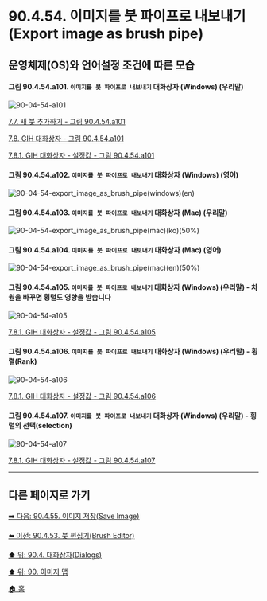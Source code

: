 # 90.4.54. 이미지를 붓 파이프로 내보내기(Export image as brush pipe)
## 운영체제(OS)와 언어설정 조건에 따른 모습

<a id="90-04-54-a101"></a>

#### 그림 90.4.54.a101. `이미지를 붓 파이프로 내보내기` 대화상자 (Windows) (우리말)
![90-04-54-a101](https://github.com/wonder13662/gimp/assets/15767104/772cddf7-fec0-4394-8394-99ec12a986e8)

[7.7. 새 붓 추가하기 - 그림 90.4.54.a101](./07-07-adding-new-brushes.md#90-04-54-a101)

[7.8. GIH 대화상자 - 그림 90.4.54.a101](./07-08-00-the-gih-dialog-box.md#90-04-54-a101)

[7.8.1. GIH 대화상자 - 설정값 - 그림 90.4.54.a101](./07-08-01-dialog_options_of_export_image_as_brush_pipe.md#90-04-54-a101)

<a id="90-04-54-a102"></a>

#### 그림 90.4.54.a102. `이미지를 붓 파이프로 내보내기` 대화상자 (Windows) (영어)
![90-04-54-export_image_as_brush_pipe(windows)(en)](https://github.com/wonder13662/gimp/assets/15767104/62dab00b-faa8-4e1e-99c7-7f9ddd0399b4)

#### 그림 90.4.54.a103. `이미지를 붓 파이프로 내보내기` 대화상자 (Mac) (우리말)
![90-04-54-export_image_as_brush_pipe(mac)(ko)(50%)](https://github.com/wonder13662/gimp/assets/15767104/7f944f1a-7667-491d-8e53-22606d194897)

#### 그림 90.4.54.a104. `이미지를 붓 파이프로 내보내기` 대화상자 (Mac) (영어)
![90-04-54-export_image_as_brush_pipe(mac)(en)(50%)](https://github.com/wonder13662/gimp/assets/15767104/2e6c2d23-c508-4a25-a5b0-e8096651823a)

<a id="90-04-54-a105"></a>

#### 그림 90.4.54.a105. `이미지를 붓 파이프로 내보내기` 대화상자 (Windows) (우리말) - 차원을 바꾸면 횡렬도 영향을 받습니다
![90-04-54-a105](https://github.com/wonder13662/gimp/assets/15767104/9a713938-38c1-4b5b-b1d9-613bce3b07ad)

[7.8.1. GIH 대화상자 - 설정값 - 그림 90.4.54.a105](./07-08-01-dialog_options_of_export_image_as_brush_pipe.md#90-04-54-a105)

<a id="90-04-54-a106"></a>

#### 그림 90.4.54.a106. `이미지를 붓 파이프로 내보내기` 대화상자 (Windows) (우리말) - 횡렬(Rank)
![90-04-54-a106](https://github.com/wonder13662/gimp/assets/15767104/4f2e2c68-8619-4002-8dde-9c4977dd7dd2)

[7.8.1. GIH 대화상자 - 설정값 - 그림 90.4.54.a106](./07-08-01-dialog_options_of_export_image_as_brush_pipe.md#90-04-54-a106)

<a id="90-04-54-a107"></a>

#### 그림 90.4.54.a107. `이미지를 붓 파이프로 내보내기` 대화상자 (Windows) (우리말) - 횡렬의 선택(selection)
![90-04-54-a107](https://github.com/wonder13662/gimp/assets/15767104/d902c779-d0e8-4b51-8fe8-28cc739a76c8)

[7.8.1. GIH 대화상자 - 설정값 - 그림 90.4.54.a107](./07-08-01-dialog_options_of_export_image_as_brush_pipe.md#90-04-54-a107)

***

## 다른 페이지로 가기

[➡️ 다음: 90.4.55. 이미지 저장(Save Image)](./90-04-0055-save_image.md)

[⬅️ 이전: 90.4.53. 붓 편집기(Brush Editor)](./90-04-0053-brush_editor.md)

[⬆️ 위: 90.4. 대화상자(Dialogs)](./90-04-0000-dialogs.md)

[⬆️ 위: 90. 이미지 맵](./90-00-image-map.md)

[🏠 홈](./00-home.md)
